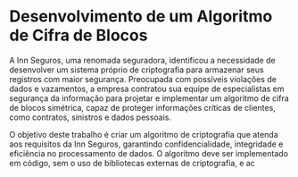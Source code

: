 
 

# Desenvolvimento de um Algoritmo de Cifra de Blocos 

 





A Inn Seguros, uma renomada seguradora, identificou a necessidade de desenvolver um sistema próprio de criptografia para armazenar seus registros com maior segurança. Preocupada com possíveis violações de dados e vazamentos, a empresa contratou sua equipe de especialistas em segurança da informação para projetar e implementar um algoritmo de cifra de blocos simétrica, capaz de proteger informações críticas de clientes, como contratos, sinistros e dados pessoais. 



O objetivo deste trabalho é criar um algoritmo de criptografia que atenda aos requisitos da Inn Seguros, garantindo confidencialidade, integridade e eficiência no processamento de dados. O algoritmo deve ser implementado em código, sem o uso de bibliotecas externas de criptografia, e ac

